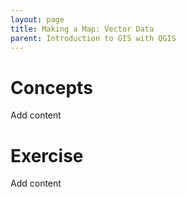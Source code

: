 ```yaml
---
layout: page
title: Making a Map: Vector Data
parent: Introduction to GIS with QGIS
---
```


# Concepts
Add content

# Exercise
Add content
